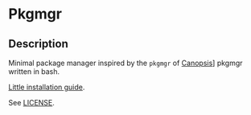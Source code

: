 Pkgmgr
======

Description
-----------

Minimal package manager inspired by the ``pkgmgr`` of [Canopsis][1]] pkgmgr written in bash.

[Little installation guide][2].

See [LICENSE][3].

[1]: https://github.com/capensis/canopsis
[2]: http://gist.io/3193620
[3]: https://raw.github.com/Socketubs/pkgmgr/master/LICENSE